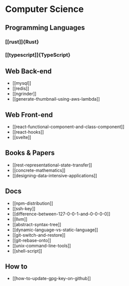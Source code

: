 # Computer Science

## Programming Languages

### [[rust]]{Rust}

### [[typescript]]{TypeScript}

## Web Back-end

* [[mysql]]
* [[redis]]
* [[ngrinder]]
* [[generate-thumbnail-using-aws-lambda]]

## Web Front-end

* [[react-functional-component-and-class-component]]
* [[react-hooks]]
* [[svelte]]

## Books & Papers

* [[rest-representational-state-transfer]]
* [[concrete-mathematics]]
* [[designing-data-intensive-applications]]

## Docs

* [[npm-distribution]]
* [[ssh-key]]
* [[difference-between-127-0-0-1-and-0-0-0-0]]
* [[llvm]]
* [[abstract-syntax-tree]]
* [[dynamic-language-vs-static-language]]
* [[git-switch-and-restore]]
* [[git-rebase-onto]]
* [[unix-command-line-tools]]
* [[shell-script]]

## How to

* [[how-to-update-gpg-key-on-github]]
